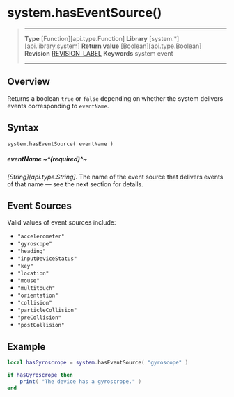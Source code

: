 # system.hasEventSource()

> --------------------- ------------------------------------------------------------------------------------------
> __Type__              [Function][api.type.Function]
> __Library__           [system.*][api.library.system]
> __Return value__      [Boolean][api.type.Boolean]
> __Revision__          [REVISION_LABEL](REVISION_URL)
> __Keywords__          system event
> --------------------- ------------------------------------------------------------------------------------------


## Overview

Returns a boolean `true` or `false` depending on whether the system delivers events corresponding to `eventName`.


## Syntax

	system.hasEventSource( eventName )

##### eventName ~^(required)^~
_[String][api.type.String]._ The name of the event source that delivers events of that name&nbsp;&mdash; see the next section for details.


## Event Sources

Valid values of event sources include:

* `"accelerometer"`
* `"gyroscope"`
* `"heading"`
* `"inputDeviceStatus"`
* `"key"`
* `"location"`
* `"mouse"`
* `"multitouch"`
* `"orientation"`
* `"collision"`
* `"particleCollision"`
* `"preCollision"`
* `"postCollision"`


## Example

`````lua
local hasGyroscrope = system.hasEventSource( "gyroscope" )

if hasGyroscrope then
	print( "The device has a gyroscrope." )
end
`````
